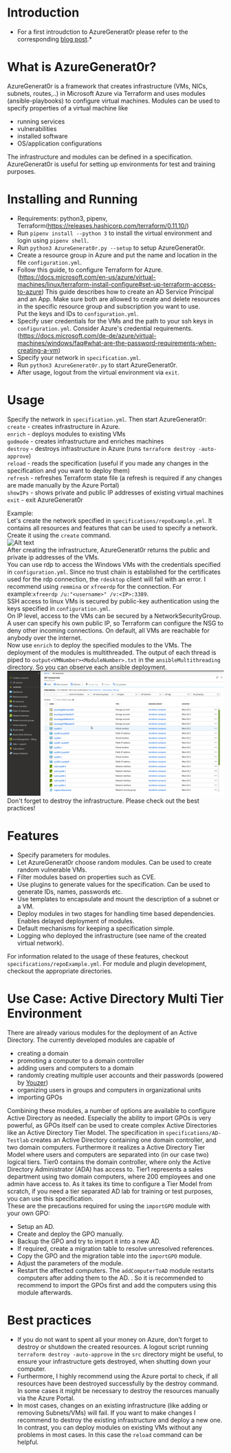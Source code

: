 # Introduction <br />

* For a first introudction to AzureGenerat0r please refer to the corresponding [blog post](https://www.schutzwerk.com/en/43/posts/azuregenerat0r/ ).*

# What is AzureGenerat0r? <br />
AzureGenerat0r is a framework that creates infrastructure (VMs, NICs, subnets, routes,..) in Microsoft Azure via Terraform and uses modules (ansible-playbooks) to configure virtual machines.
Modules can be used to specify properties of a virtual machine like
* running services
* vulnerabilities
* installed software
* OS/application configurations

The infrastructure and modules can be defined in a specification.
AzureGenerat0r is useful for setting up environments for test and training purposes.
# Installing and Running <br />
* Requirements: python3, pipenv, Terraform(https://releases.hashicorp.com/terraform/0.11.10/)
* Run `pipenv install --python 3` to install the virtual environment and login using `pipenv shell`.
* Run `python3 AzureGenerat0r.py --setup` to setup AzureGenerat0r.
* Create a resource group in Azure and put the name and location in the file `configuration.yml`.
* Follow this guide, to configure Terraform for Azure. (https://docs.microsoft.com/en-us/azure/virtual-machines/linux/terraform-install-configure#set-up-terraform-access-to-azure)
  This guide describes how to create an AD Service Principal and an App. Make sure both are allowed to create and delete resources in the specific resource group and subscription you want to use. <br />
  Put the keys and IDs to `configuration.yml`.
* Specify user credentials for the VMs and the path to your ssh keys in `configuration.yml`. Consider Azure's credential requirements. (https://docs.microsoft.com/de-de/azure/virtual-machines/windows/faq#what-are-the-password-requirements-when-creating-a-vm)
* Specify your network in `specification.yml`.
* Run `python3 AzureGenerat0r.py` to start AzureGenerat0r.
* After usage, logout from the virtual environment via `exit`.

# Usage <br />
Specify the network in `specification.yml`. Then start AzureGenerat0r: <br />
`create`  - creates infrastructure in Azure. <br />
`enrich`  - deploys modules to existing VMs<br />
`godmode` - creates infrastructure and enriches machines<br />
`destroy` - destroys infrastructure in Azure (runs `terraform destroy -auto-approve`)<br />
`reload`  - reads the specification (useful if you made any changes in the specification and you want to deploy them) <br />
`refresh` - refreshes Terraform state file (a refresh is required if any changes are made manually by the Azure Portal) <br />
`showIPs` - shows private and public IP addresses of existing virtual machines<br >
`exit`    - exit AzureGenerat0r<br />

Example: <br>
Let's create the network specified in `specifications/repoExample.yml`. It contains all resources and features that can
be used to specify a network. Create it using the `create` command.
<br>
![Alt text](/.repoResources/demo/createResources.gif?raw=true "Create Resources in Azure") <br/>
After creating the infrastructure, AzureGenerat0r returns the public and private ip addresses of the VMs. <br />
You can use rdp to access the Windows VMs with the credentials specified in `configuration.yml`.
Since no trust chain is established for the certificates used for the rdp connection, the `rdesktop` client will fail with an error.
I recommend using `remmina` or `xfreerdp` for the connection. For example:`xfreerdp /u:"<username>" /v:<IP>:3389`. <br/>
SSH access to linux VMs is secured by public-key authentication using the keys specified in `configuration.yml`. <br/>
On IP level, access to the VMs can be secured by a NetworkSecurityGroup.
A user can specify his own public IP, so Terraform can configure the NSG to deny other incoming connections.
On default, all VMs are reachable for anybody over the internet. <br/>
Now use `enrich` to deploy the specified modules to the VMs. The deployment of the modules is multithreaded. The output
of each thread is piped to `output<VMNumber><ModuleNumber>.txt` in the `ansibleMultithreading` directory. So you can observe
each ansible deployment. <br>
![Alt text](/.repoResources/demo/enrichVMs.gif?raw=true "Use modules to configure VMs") <br>
Don't forget to destroy the infrastructure. Please check out the best practices!
# Features <br />
* Specify parameters for modules.
* Let AzureGenerat0r choose random modules. Can be used to create random vulnerable VMs.
* Filter modules based on properties such as CVE.
* Use plugins to generate values for the specification. Can be used to generate IDs, names, passwords etc.
* Use templates to encapsulate and mount the description of a subnet or a VM.
* Deploy modules in two stages for handling time based dependencies. Enables delayed deployment of modules.
* Default mechanisms for keeping a specification simple.<br />
* Logging who deployed the infrastructure (see name of the created virtual network).

For information related to the usage of these features, checkout `specifications/repoExample.yml`. For module and plugin development, checkout the appropriate directories.

# Use Case: Active Directory Multi Tier Environment<br />
There are already various modules for the deployment of an Active Directory. The currently developed modules are capable of <br />
* creating a domain
* promoting a computer to a domain controller
* adding users and computers to a domain
* randomly creating multiple user accounts and their passwords (powered by [Youzer](https://stealingthe.network/rapidly-creating-fake-users-in-your-lab-ad-using-youzer/))
* organizing users in groups and computers in organizational units
* importing GPOs <br />


Combining these modules, a number of options are available to configure Active Directory as needed. Especially
the ability to import GPOs is very powerful,
as GPOs itself can be used to create complex Active Directories like an Active Directory Tier Model.
The specification in `specifications/AD-Testlab` creates an Active Directory containing one domain controller, and two domain computers.
Furthermore it realizes a Active Directory Tier Model where users and computers are separated into (in our case two) logical tiers. Tier0 contains the domain controller,
where only the Active Directory Administrator (ADA) has access to. Tier1 represents a sales department using two domain computers, where 200 employees and one admin
have access to.
As it takes its time to configure a Tier Model from scratch, if you
need a tier separated AD lab for training or test purposes, you can
use this specification. <br /> These are the precautions required for
using the `importGPO` module with your own GPO: <br />


* Setup an AD.
* Create and deploy the GPO manually.
* Backup the GPO and try to import it into a new AD.
* If required, create a migration table to resolve unresolved references.
* Copy the GPO and the migration table into the `importGPO` module.
* Adjust the parameters of the module.
* Restart the affected computers. The `addComputerToAD` module restarts computers after adding them to the AD. .
So it is recommended to recommend to import the GPOs first and add the computers using this module afterwards.

# Best practices <br />
- If you do not want to spent all your money on Azure, don't forget to destroy or shutdown the created resources. A logout script running `terraform destroy -auto-approve` in the `src` directory might be useful, to ensure your infrastructure gets destroyed, when shutting down your computer.
- Furthermore, I highly recommend using the Azure portal to check, if all resources have been destroyed successfully by the destroy command. In some cases it might be necessary to destroy the resources manually via the Azure Portal.
- In most cases, changes on an existing infrastructure (like adding or removing Subnets/VMs) will fail. If you want to make changes I recommend to destroy the existing infrastructure and deploy a new one. In contrast, you can deploy modules on existing VMs without any problems in most cases. In this case the `reload` command can be helpful.
